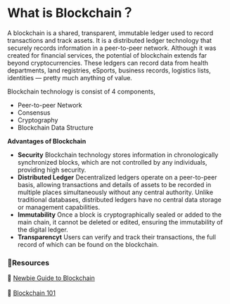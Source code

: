 # What is Blockchain？
A blockchain is a shared, transparent, immutable ledger used to record transactions and track assets. It is a distributed ledger technology that securely records information in a peer-to-peer network. Although it was created for financial services, the potential of blockchain extends far beyond cryptocurrencies. These ledgers can record data from health departments, land registries, eSports, business records, logistics lists, identities — pretty much anything of value.

Blockchain technology is consist of 4 components,

* Peer-to-peer Network
* Consensus
* Cryptography
* Blockchain Data Structure

**Advantages of Blockchain**
* **Security**
Blockchain technology stores information in chronologically synchronized blocks, which are not controlled by any individuals, providing high security.
* **Distributed Ledger**
Decentralized ledgers operate on a peer-to-peer basis, allowing transactions and details of assets to be recorded in multiple places simultaneously without any central authority. Unlike traditional databases, distributed ledgers have no central data storage or management capabilities.
* **Immutability**
Once a block is cryptographically sealed or added to the main chain, it cannot be deleted or edited, ensuring the immutability of the digital ledger.
* **Transparencyt**
Users can verify and track their transactions, the full record of which can be found on the blockchain.
### **:scroll:Resources**

:green_book: [Newbie Guide to Blockchain](https://medium.com/ethindia/newbie-guide-to-blockchain-programming-a64f5186a57f)<br></br>
:orange_book: [Blockchain 101](https://www.coindesk.com/learn/blockchain-101/what-is-blockchain-technology)
